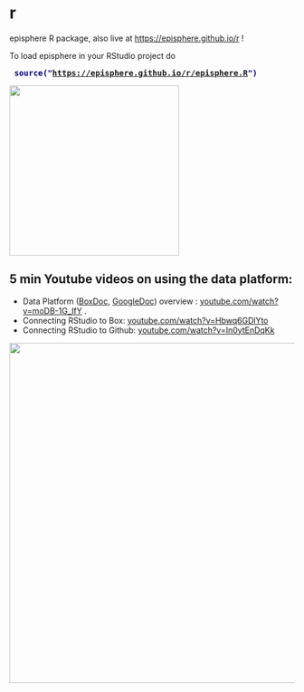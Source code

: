 # r
episphere R package, also live at https://episphere.github.io/r !

To load episphere in your RStudio project do 

<b><pre style="backgroundColor:yellow;color:navy"> source("https://episphere.github.io/r/episphere.R") </pre></b>

<img width=300 src="https://episphere.github.io/r/Data%20Platform%20Diagram.png">

## 5 min Youtube videos on using the data platform:

* Data Platform (<a href="https://nih.app.box.com/file/810301962766" target="_blank">BoxDoc</a>, <a href="https://docs.google.com/document/d/1t-A7UTcdSqrxZcw7_Is4v_Lr6cuDPZ3rOEX20u4MRZU/edit?usp=sharing" target="_blank">GoogleDoc</a>) overview : <a href="https://www.youtube.com/watch?v=moDB-1G_IfY" target="_blank">youtube.com/watch?v=moDB-1G_IfY</a> .
* Connecting RStudio to Box: <a href="https://www.youtube.com/watch?v=Hbwq6GDlYto" target="_blank">youtube.com/watch?v=Hbwq6GDlYto</a>
* Connecting RStudio to Github: <a href="https://www.youtube.com/watch?v=In0ytEnDqKk" target="_blank">youtube.com/watch?v=In0ytEnDqKk</a>

<img width=600 src="https://episphere.github.io/r/withPictures.png">

